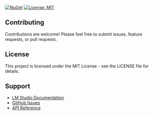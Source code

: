 ﻿[![NuGet](https://img.shields.io/nuget/v/LmSharp.Hosting.svg)](https://www.nuget.org/packages/LmSharp.Hosting)
[![License: MIT](https://img.shields.io/badge/License-MIT-yellow.svg)](https://opensource.org/licenses/MIT)


## Contributing

Contributions are welcome! Please feel free to submit issues, feature requests, or pull requests.

## License

This project is licensed under the MIT License - see the LICENSE file for details.

## Support

- [LM Studio Documentation](https://lmstudio.ai/docs)
- [GitHub Issues](https://github.com/Ddemon26/Lmss/issues)
- [API Reference](https://github.com/Ddemon26/Lmss/wiki)